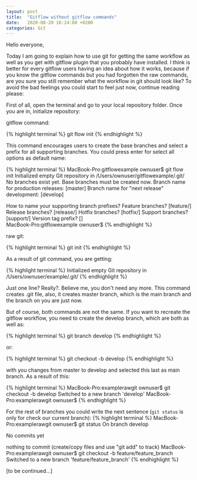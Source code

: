 ```yaml
---
layout: post
title:  "Gitflow without gitflow commands"
date:   2020-08-20 16:24:08 +0200
categories: Git
---
```


Hello everyone,

Today I am going to explain how to use git for getting the same workflow as well as you get with gitflow plugin that you probably have installed. I think is better for every gitflow users having an idea about how it works, because if you know the gitflow commands but you had forgotten the raw commands, are you sure you still remember what the workflow in git should look like? To avoid the bad feelings you could start to feel just now, continue reading please:

First of all, open the terminal and go to your local repository folder. Once you are in, initialize repository:

gitflow command:

{% highlight terminal %}
git flow init
{% endhighlight %}

This command encourages users to create the base branches and select a prefix for all supporting branches. You could press enter for select all options as default name:

{% highlight terminal %}
MacBook-Pro:gitflowexample ownuser$ git flow init
Initialized empty Git repository in /Users/ownuser/gitflowexample/.git/
No branches exist yet. Base branches must be created now.
Branch name for production releases: [master] 
Branch name for "next release" development: [develop] 

How to name your supporting branch prefixes?
Feature branches? [feature/] 
Release branches? [release/] 
Hotfix branches? [hotfix/] 
Support branches? [support/] 
Version tag prefix? []     
MacBook-Pro:gitflowexample ownuser$
{% endhighlight %}


raw git:

{% highlight terminal %}
git init
{% endhighlight %}

As a result of git command, you are getting:

{% highlight terminal %}
Initialized empty Git repository in /Users/ownuser/example/.git/
{% endhighlight %}

Just one line? Really?. Believe me, you don't need any more. This command creates .git file, also, it creates master branch, which is the main branch and the branch on you are just now.

But of course, both commands are not the same. If you want to recreate the gitflow workflow, you need to create the develop branch, which are both as well as:

{% highlight terminal %}
git branch develop
{% endhighlight %}

or:

{% highlight terminal %}
git checkout -b develop
{% endhighlight %}

with you changes from master to develop and selected this last as main branch. As a result of this:

{% highlight terminal %}
MacBook-Pro:examplerawgit ownuser$ git checkout -b develop
Switched to a new branch 'develop'
MacBook-Pro:examplerawgit ownuser$ 
{% endhighlight %}

For the rest of branches you could write the next sentence (`git status` is only for check our current branch):
{% highlight terminal %}
MacBook-Pro:examplerawgit ownuser$ git status
On branch develop

No commits yet

nothing to commit (create/copy files and use "git add" to track)
MacBook-Pro:examplerawgit ownuser$ git checkout -b feature/feature_branch
Switched to a new branch 'feature/feature_branch'
{% endhighlight %}

[to be continued...]

<!--You’ll find this post in your `_posts` directory. Go ahead and edit it and re-build the site to see your changes. You can rebuild the site in many different ways, but the most common way is to run `jekyll serve`, which launches a web server and auto-regenerates your site when a file is updated.

Jekyll requires blog post files to be named according to the following format:

`YEAR-MONTH-DAY-title.MARKUP`

Where `YEAR` is a four-digit number, `MONTH` and `DAY` are both two-digit numbers, and `MARKUP` is the file extension representing the format used in the file. After that, include the necessary front matter. Take a look at the source for this post to get an idea about how it works.

Jekyll also offers powerful support for code snippets:

{% highlight ruby %}
def print_hi(name)
  puts "Hi, #{name}"
end
print_hi('Tom')
#=> prints 'Hi, Tom' to STDOUT.
{% endhighlight %}

Check out the [Jekyll docs][jekyll-docs] for more info on how to get the most out of Jekyll. File all bugs/feature requests at [Jekyll’s GitHub repo][jekyll-gh]. If you have questions, you can ask them on [Jekyll Talk][jekyll-talk].

[jekyll-docs]: https://jekyllrb.com/docs/home
[jekyll-gh]:   https://github.com/jekyll/jekyll
[jekyll-talk]: https://talk.jekyllrb.com/-->
